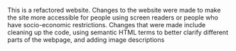 This is a refactored website. 
Changes to the website were made to make the site more accessible for people using screen readers or 
people who have socio-economic restrictions.
Changes that were made include cleaning up the code, using semantic HTML terms to better clarify different parts of the webpage, 
and adding image descriptions
